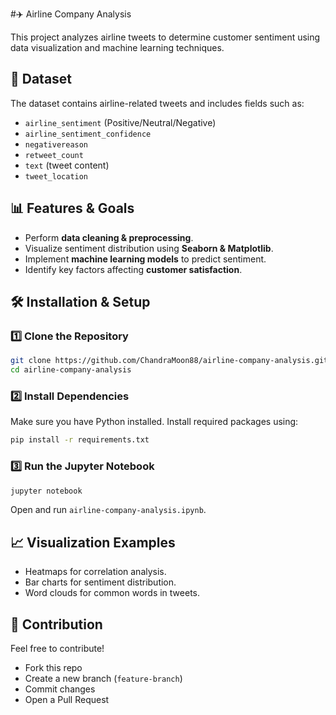 #✈️ Airline Company Analysis

This project analyzes airline tweets to determine customer sentiment using data visualization and machine learning techniques.

## 📂 Dataset
The dataset contains airline-related tweets and includes fields such as:
- `airline_sentiment` (Positive/Neutral/Negative)
- `airline_sentiment_confidence`
- `negativereason`
- `retweet_count`
- `text` (tweet content)
- `tweet_location`

## 📊 Features & Goals
- Perform **data cleaning & preprocessing**.
- Visualize sentiment distribution using **Seaborn & Matplotlib**.
- Implement **machine learning models** to predict sentiment.
- Identify key factors affecting **customer satisfaction**.

## 🛠 Installation & Setup
### **1️⃣ Clone the Repository**
```sh
git clone https://github.com/ChandraMoon88/airline-company-analysis.git
cd airline-company-analysis
```

### **2️⃣ Install Dependencies**
Make sure you have Python installed. Install required packages using:
```sh
pip install -r requirements.txt
```

### **3️⃣ Run the Jupyter Notebook**
```sh
jupyter notebook
```
Open and run `airline-company-analysis.ipynb`.

## 📈 Visualization Examples
- Heatmaps for correlation analysis.
- Bar charts for sentiment distribution.
- Word clouds for common words in tweets.

## 🤝 Contribution
Feel free to contribute!  
- Fork this repo  
- Create a new branch (`feature-branch`)  
- Commit changes  
- Open a Pull Request  
